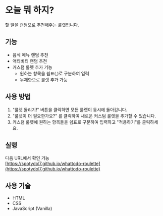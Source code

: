 # 오늘 뭐 하지?

할 일을 랜덤으로 추천해주는 룰렛입니다.

## 기능

- 음식 메뉴 랜덤 추천
- 액티비티 랜덤 추천
- 커스텀 룰렛 추가 기능
  - 원하는 항목을 쉼표(,)로 구분하여 입력
  - 무제한으로 룰렛 추가 가능

## 사용 방법

1. "룰렛 돌리기!" 버튼을 클릭하면 모든 룰렛이 동시에 돌아갑니다.
2. "룰렛이 더 필요한가요?" 를 클릭하여 새로운 커스텀 룰렛을 추가할 수 있습니다.
3. 커스텀 룰렛에 원하는 항목들을 쉼표로 구분하여 입력하고 "적용하기"를 클릭하세요.

## 실행

다음 URL에서 확인 가능  
[https://spotydol7.github.io/whattodo-roulette](https://spotydol7.github.io/whattodo-roulette)

## 사용 기술

- HTML
- CSS
- JavaScript (Vanilla)
